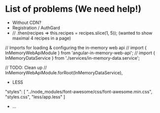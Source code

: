 # List of problems (We need help!)

- Without CDN?
- Registration / AuthGard
- // .then(recipes => this.recipes = recipes.slice(1, 5)); (wanted to show maximal 4 recipes in a page)

// Imports for loading & configuring the in-memory web api
// import { InMemoryWebApiModule } from 'angular-in-memory-web-api';
// import { InMemoryDataService } from './services/in-memory-data.service';

// TODO: Clean up
// InMemoryWebApiModule.forRoot(InMemoryDataService),

- LESS

"styles": [
        "../node_modules/font-awesome/css/font-awesome.min.css",
        "styles.css",
        "less/app.less"
      ]
      
- ...      
